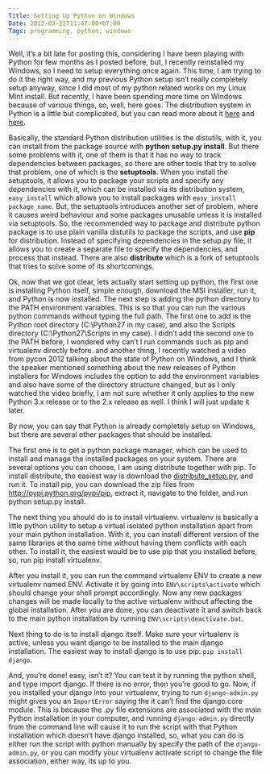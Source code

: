 ```yaml
---
Title: Setting Up Python on Windows
Date: 2012-03-22T11:47:00+07:00
Tags: programming, python, windows
---
```



Well, it’s a bit late for posting this, considering I have been playing
with Python for few months as I posted before, but, I recently
reinstalled my Windows, so I need to setup everything once again. This
time, I am trying to do it the right way, and my previous Python setup
isn’t really completely setup anyway, since I did most of my python
related works on my Linux Mint install. But recently, I have been
spending more time on Windows because of various things, so, well, here
goes. The distribution system in Python is a little but complicated, but
you can read more about it [here][link1] and [here][link2].

Basically, the standard Python distribution utilities is the distutils,
with it, you can install from the package source with **python setup.py
install**. But there some problems with it, one of them is that it has
no way to track dependencies between packages, so there are other tools
that try to solve that problem, one of which is the **setuptools**. When
you install the setuptools, it allows you to package your scripts and
specify any dependencies with it, which can be installed via its
distribution system, `easy_install` which allows you to install
packages with `easy_install package_name`. But, the setuptools
introduces another set of problem, where it causes weird behaviour and
some packages unusable unless it is installed via setuptools. So, the
recommended way to package and distribute python package is to use plain
vanilla distutils to package the scripts, and use **pip** for
distribution. Instead of specifying dependencies in the setup.py file,
it allows you to create a separate file to specify the dependencies, and
process that instead. There are also **distribute** which is a fork of
setuptools that tries to solve some of its shortcomings.

Ok, now that we got clear, lets actually start setting up python, the
first one is installing Python itself, simple enough, download the MSI
installer, run it, and Python is now installed. The next step is adding
the python directory to the PATH environment variables. This is so that
you can run the various python commands without typing the full path.
The first one to add is the Python root directory (C:\\Python27 in my
case), and also the Scripts directory (C:\\Python27\\Scripts in my case). I
didn’t add the second one to the PATH before, I wondered why can’t I run
commands such as pip and virtualenv directly before. and another thing,
I recently watched a video from pycon 2012 talking about the state of
Python on Windows, and I think the speaker mentioned something about the
new releases of Python installers for Windows includes the option to add
the environment variables and also have some of the directory structure
changed, but as I only watched the video briefly, I am not sure whether
it only applies to the new Python 3.x release or to the 2.x release as
well. I think I will just update it later.

By now, you can say that Python is already completely setup on Windows,
but there are several other packages that should be installed.

The first one is to get a python package manager, which can be used to
install and manage the installed packages on your system. There are
several options you can choose, I am using distribute together with pip.
To install distribute, the easiest way is download the
[distribute_setup.py][link3], and run it. To install pip, you can download
the zip files from http://pypi.python.org/pypi/pip, extract it, navigate
to the folder, and run python setup.py install.

The next thing you should do is to install virtualenv. virtualenv is
basically a little python utility to setup a virtual isolated python
installation apart from your main python installation. With it, you can
install different version of the same libraries at the same time without
having them conflicts with each other. To install it, the easiest would
be to use pip that you installed before, so, run pip install virtualenv.

After you install it, you can run the command virtualenv ENV to create a
new virtualenv named ENV. Activate it by going into `ENV\scripts\activate`
which should change your shell prompt accordingly. Now any new packages
changes will be made locally to the active virtualenv without affecting
the global installation. After you are done, you can deactivate it and
switch back to the main python installation by running
`ENV\scripts\deactivate.bat`.

Next thing to do is to install django itself. Make sure your virtualenv
is active, unless you want django to be installed to the main django
installation. The easiest way to install django is to use pip: `pip install django`.

And, you’re done! easy, isn’t it? You can test it by running the python
shell, and type import django. If there is no error, then you’re good to
go. Now, if you installed your django into your virtualenv, trying to
run `django-admin.py` might gives you an `ImportError` saying the it can’t
find the django.core module. This is because the .py file extensions are
associated with the main Python installation in your computer, and
running `django-admin.py` directly from the command line will cause it to
run the script with that Python installation which doesn’t have django
installed, so, what you can do is either run the script with python
manually by specify the path of the `django-admin.py`, or you can modify
your virtualenv activate script to change the file association, either
way, its up to you.

[link1]: http://www.b-list.org/weblog/2008/dec/14/packaging/
[link2]: http://blog.ianbicking.org/2008/12/14/a-few-corrections-to-on-packaging/
[link3]: http://python-distribute.org/distribute_setup.py
